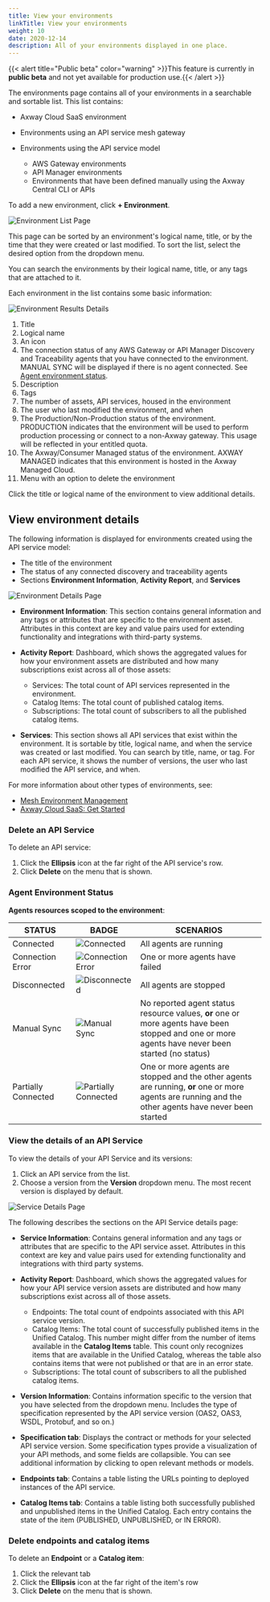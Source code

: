 ```yaml
---
title: View your environments
linkTitle: View your environments
weight: 10
date: 2020-12-14
description: All of your environments displayed in one place.
---
```

{{< alert title="Public beta" color="warning" >}}This feature is currently in **public beta** and not yet available for production use.{{< /alert >}}

The environments page contains all of your environments in a searchable and sortable list. This list contains:

* Axway Cloud SaaS environment
* Environments using an API service mesh gateway
* Environments using the API service model

    * AWS Gateway environments
    * API Manager environments
    * Environments that have been defined manually using the Axway Central CLI or APIs

To add a new environment, click **+ Environment**.

![Environment List Page](/Images/central/EnvironmentListPage.png)

This page can be sorted by an environment's logical name, title, or by the time that they were created or last modified. To sort the list, select the desired option from the dropdown menu.

You can search the environments by their logical name, title, or any tags that are attached to it.

Each environment in the list contains some basic information:

![Environment Results Details](/Images/central/env_gw_mgmt/environmentlistresults.png)

1. Title
2. Logical name
3. An icon
4. The connection status of any AWS Gateway or API Manager Discovery and Traceability agents that you have connected to the environment. MANUAL SYNC will be displayed if there is no agent connected. See [Agent environment status](#agent-environment-status).
5. Description
6. Tags
7. The number of assets, API services, housed in the environment
8. The user who last modified the environment, and when
9. The Production/Non-Production status of the environment. PRODUCTION indicates that the environment will be used to perform production processing or connect to a non-Axway gateway. This usage will be reflected in your entitled quota.
10. The Axway/Consumer Managed status of the environment. AXWAY MANAGED indicates that this environment is hosted in the Axway Managed Cloud.
11. Menu with an option to delete the environment

Click the title or logical name of the environment to view additional details.

## View environment details

The following information is displayed for environments created using the API service model:

* The title of the environment
* The status of any connected discovery and traceability agents
* Sections **Environment Information**, **Activity Report**, and **Services**

![Environment Details Page](/Images/central/env_gw_mgmt/environmentdetailspage2.png)

* **Environment Information**: This section contains general information and any tags or attributes that are specific to the environment asset. Attributes in this context are key and value pairs used for extending functionality and integrations with third-party systems.
* **Activity Report**: Dashboard, which shows the aggregated values for how your environment assets are distributed and how many subscriptions exist across all of those assets:

    * Services: The total count of API services represented in the environment.
    * Catalog Items: The total count of published catalog items.
    * Subscriptions: The total count of subscribers to all the published catalog items.
* **Services**: This section shows all API services that exist within the environment. It is sortable by title, logical name, and when the service was created or last modified. You can search by title, name, or tag. For each API service, it shows the number of versions, the user who last modified the API service, and when.

For more information about other types of environments, see:

* [Mesh Environment Management](/docs/central/mesh_management/)
* [Axway Cloud SaaS: Get Started](/docs/central/quickstart/)

### Delete an API Service

To delete an API service:

1. Click the **Ellipsis** icon at the far right of the API service's row.
2. Click **Delete** on the menu that is shown.

### Agent Environment Status

**Agents resources scoped to the environment**:

| STATUS              | BADGE                                                                 | SCENARIOS                                                                                                                                           |
| ------------------- | --------------------------------------------------------------------- | ------------------------------------------------------------------------------------------------------------------------------------------------- |
| Connected           | ![Connected](/Images/central/env_gw_mgmt/statusconnected.png)         | All agents are running                                                                                                                              |
| Connection Error    | ![Connection Error](/Images/central/env_gw_mgmt/statuserror.png)      | One or more agents have failed                                                                                                                      |
| Disconnected        | ![Disconnected](/Images/central/env_gw_mgmt/statusdisconnected.png)   | All agents are stopped                                                                                                                              |
| Manual Sync         | ![Manual Sync](/Images/central/env_gw_mgmt/statusmanual.png)          | No reported agent status resource values, **or** one or more agents have been stopped and one or more agents have never been started (no status)  |
| Partially Connected | ![Partially Connected](/Images/central/env_gw_mgmt/statuspartial.png) | One or more agents are stopped and the other agents are running, **or** one or more agents are running and the other agents have never been started |

### View the details of an API Service

To view the details of your API Service and its versions:

1. Click an API service from the list.
2. Choose a version from the **Version** dropdown menu. The most recent version is displayed by default.

![Service Details Page](/Images/central/ServiceDetailsPage.png)

The following describes the sections on the API Service details page:

* **Service Information**: Contains general information and any tags or attributes that are specific to the API service asset. Attributes in this context are key and value pairs used for extending functionality and integrations with third party systems.
* **Activity Report**: Dashboard, which shows the aggregated values for how your API service version assets are distributed and how many subscriptions exist across all of those assets.

    * Endpoints: The total count of endpoints associated with this API service version.
    * Catalog Items: The total count of successfully published items in the Unified Catalog. This number might differ from the number of items available in the **Catalog Items** table. This count only recognizes items that are available in the Unified Catalog, whereas the table also contains items that were not published or that are in an error state.
    * Subscriptions: The total count of subscribers to all the published catalog items.
* **Version Information**: Contains information specific to the version that you have selected from the dropdown menu. Includes the type of specification represented by the API service version (OAS2, OAS3, WSDL, Protobuf, and so on.)
* **Specification tab**: Displays the contract or methods for your selected API service version. Some specification types provide a visualization of your API methods, and some fields are collapsible. You can see additional information by clicking to open relevant methods or models.
* **Endpoints tab**: Contains a table listing the URLs pointing to deployed instances of the API service.
* **Catalog Items tab**: Contains a table listing both successfully published and unpublished items in the Unified Catalog. Each entry contains the state of the item (PUBLISHED, UNPUBLISHED, or IN ERROR).

### Delete endpoints and catalog items

To delete an **Endpoint** or a **Catalog item**:

1. Click the relevant tab
2. Click the **Ellipsis** icon at the far right of the item's row
3. Click **Delete** on the menu that is shown.